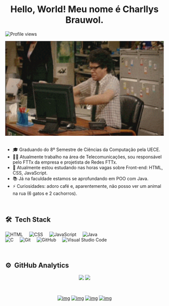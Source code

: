 <h1 align="center">Hello, World! Meu nome é Charllys Brauwol.</h1>
<p align="left"> <img src="https://komarev.com/ghpvc/?username=Charllys-Brauwol&color=blue" alt="Profile views" /> 
<br>
<p>

<div align="center">
   <img height="300em" src="https://github.com/Charllys-Brauwol/Charllys-Brauwol/blob/main/nao_compila.gif"/>
</div>

<br>

- 🎓 Graduando do 8º Semestre de Ciências da Computação pela UECE.
- 👨‍💻 Atualmente trabalho na área de Telecomunicações, sou responsável pelo FTTx da empresa e projetista de Redes FTTx.
- 🧠 Atualmente estou estudando nas horas vagas sobre Front-end: HTML, CSS, JavaScript.
- 📚 Já na faculdade estamos se aprofundando em POO com Java.
- ⚡ Curiosidades: adoro café e, aparentemente, não posso ver um animal na rua (6 gatos e 2 cachorros).
  
<br>

## 🛠 &nbsp;Tech Stack
![HTML](https://img.shields.io/badge/HTML-Iniciante-05122A?style=flat&logo=HTML5&color=red)&nbsp;&nbsp;&nbsp;&nbsp;&nbsp;![CSS](https://img.shields.io/badge/CSS-Iniciante-05122A?style=flat&logo=CSS3&color=red)&nbsp;&nbsp;&nbsp;&nbsp;&nbsp;![JavaScript](https://img.shields.io/badge/JavaScript-Iniciante-05122A?style=flat&logo=javascript&color=red)&nbsp;&nbsp;&nbsp;&nbsp;&nbsp;![Java](https://img.shields.io/badge/Java-Iniciante-05122A?style=flat&logo=Java&color=red)<br>
![C](https://img.shields.io/badge/C-Intermediário-05122A?style=flat&logo=C&color=blue)&nbsp;&nbsp;&nbsp;&nbsp;&nbsp;![Git](https://img.shields.io/badge/Git-Intermediário-05122A?style=flat&logo=git&color=blue)&nbsp;&nbsp;&nbsp;&nbsp;&nbsp;![GitHub](https://img.shields.io/badge/GitHub-Intermediário-05122A?style=flat&logo=github&color=blue)&nbsp;&nbsp;&nbsp;&nbsp;&nbsp;![Visual Studio Code](https://img.shields.io/badge/VS%20Code-Intermediário-05122A?style=flat&logo=visual-studio-code&color=blue)&nbsp;

<br>

## ⚙️ &nbsp;GitHub Analytics
<p align="center">
<img width="550px" src="https://github-readme-stats.vercel.app/api?username=Charllys-Brauwol&show_icons=true&theme=nightowl">
<a href="https://github.com/Charllys-Brauwol"> <img width="265px" src="https://github-readme-stats.vercel.app/api/top-langs/?username=Charllys-Brauwol&title_color=ffffff&text_color=c9cacc&icon_color=2bbc8a&bg_color=1d1f21" /></a>
</p>

<br>

<p align="center">
<a href="https://www.instagram.com/charllys.brauwol/" target="blank"><img align="center" src="https://cdn.jsdelivr.net/npm/simple-icons@3.0.1/icons/instagram.svg" alt="img" height="30" width="30" /></a>
<a href="https://www.linkedin.com/in/charllys-brauwol-738a38200/" target="blank"><img align="center" src="https://cdn.jsdelivr.net/npm/simple-icons@3.0.1/icons/linkedin.svg" alt="img" height="30" width="30" /></a>
<a href="https://api.whatsapp.com/send?phone=5588997816513" target="blank"><img align="center" src="https://cdn.jsdelivr.net/npm/simple-icons@3.4.0/icons/whatsapp.svg" alt="img" height="30" width="30" /></a>
<a href="mailto:charllysbrauwolhaha@gmail.com" target="blank"><img align="center" src="https://cdn.jsdelivr.net/npm/simple-icons@3.0.1/icons/gmail.svg" alt="img" height="30" width="30" /></a>
</p>
